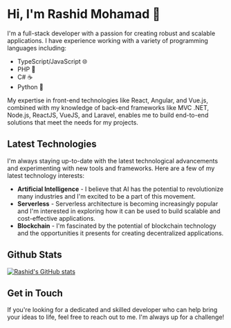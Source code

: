# Hi, I'm Rashid Mohamad 👋

I'm a full-stack developer with a passion for creating robust and scalable applications. I have experience working with a variety of programming languages including:

- TypeScript/JavaScript 🌐
- PHP 🐘
- C# ☕️
- Python 🐍

My expertise in front-end technologies like React, Angular, and Vue.js, combined with my knowledge of back-end frameworks like MVC .NET, Node.js, ReactJS, VueJS, and Laravel, enables me to build end-to-end solutions that meet the needs for my projects.

## Latest Technologies

I'm always staying up-to-date with the latest technological advancements and experimenting with new tools and frameworks. Here are a few of my latest technology interests:

- **Artificial Intelligence** - I believe that AI has the potential to revolutionize many industries and I'm excited to be a part of this movement.
- **Serverless** - Serverless architecture is becoming increasingly popular and I'm interested in exploring how it can be used to build scalable and cost-effective applications.
- **Blockchain** - I'm fascinated by the potential of blockchain technology and the opportunities it presents for creating decentralized applications.

## Github Stats

[![Rashid's GitHub stats](https://github-readme-stats.vercel.app/api?username=rashid2538&show_icons=true&theme=radical)](https://github.com/rashid2538/github-readme-stats)

## Get in Touch

If you're looking for a dedicated and skilled developer who can help bring your ideas to life, feel free to reach out to me. I'm always up for a challenge!


<!--
**rashid2538/rashid2538** is a ✨ _special_ ✨ repository because its `README.md` (this file) appears on your GitHub profile.

Here are some ideas to get you started:

- 🔭 I’m currently working on ...
- 🌱 I’m currently learning ...
- 👯 I’m looking to collaborate on ...
- 🤔 I’m looking for help with ...
- 💬 Ask me about ...
- 📫 How to reach me: ...
- 😄 Pronouns: ...
- ⚡ Fun fact: ...
-->

